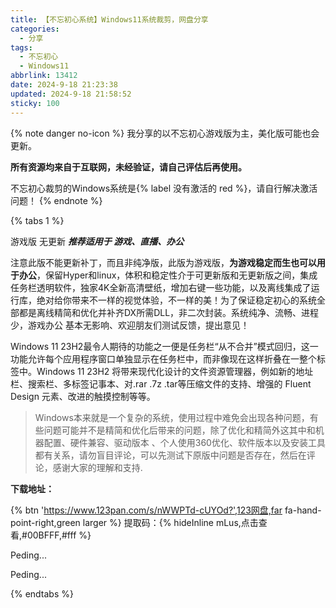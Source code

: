 ```yaml
---
title: 【不忘初心系统】Windows11系统裁剪，网盘分享
categories:
  - 分享
tags:
  - 不忘初心
  - Windows11
abbrlink: 13412
date: 2024-9-18 21:23:38
updated: 2024-9-18 21:58:52
sticky: 100
---
```


{% note danger no-icon %}
我分享的以不忘初心游戏版为主，美化版可能也会更新。

**所有资源均来自于互联网，未经验证，请自己评估后再使用。**

不忘初心裁剪的Windows系统是{% label 没有激活的 red %}，请自行解决激活问题！
{% endnote %}


{% tabs 1 %}
<!-- tab 不忘初心·游戏版 -->
游戏版 无更新 ***推荐适用于 游戏、直播、办公***

注意此版不能更新补丁，而且非纯净版，此版为游戏版，**为游戏稳定而生也可以用于办公**，保留Hyper和linux，体积和稳定性介于可更新版和无更新版之间，集成任务栏透明软件，独家4K全新高清壁纸，增加右键一些功能，以及离线集成了运行库，绝对给你带来不一样的视觉体验，不一样的美！为了保证稳定初心的系统全部都是离线精简和优化并补齐DX所需DLL，非二次封装。系统纯净、流畅、进程少，游戏办公
基本无影响、欢迎朋友们测试反馈，提出意见！

Windows 11 23H2最令人期待的功能之一便是任务栏“从不合并”模式回归，这一功能允许每个应用程序窗口单独显示在任务栏中，而非像现在这样折叠在一整个标签中。Windows 11 23H2 将带来现代化设计的文件资源管理器，例如新的地址栏、搜索栏、多标签记事本、对.rar .7z  .tar等压缩文件的支持、增强的 Fluent Design 元素、改进的触摸控制等等。

> Windows本来就是一个复杂的系统，使用过程中难免会出现各种问题，有些问题可能并不是精简和优化后带来的问题，除了优化和精简外这其中和机器配置、硬件兼容、驱动版本 、个人使用360优化、软件版本以及安装工具都有关系，请勿盲目评论，可以先测试下原版中问题是否存在，然后在评论，感谢大家的理解和支持.

**下载地址：**

{% btn 'https://www.123pan.com/s/nWWPTd-cUYOd?',123网盘,far fa-hand-point-right,green larger %} 提取码：{% hideInline mLus,点击查看,#00BFFF,#fff %}
<!-- endtab -->

<!-- tab pending -->
Peding...
<!-- endtab -->

<!-- tab pending -->
Peding...
<!-- endtab -->
{% endtabs %}


